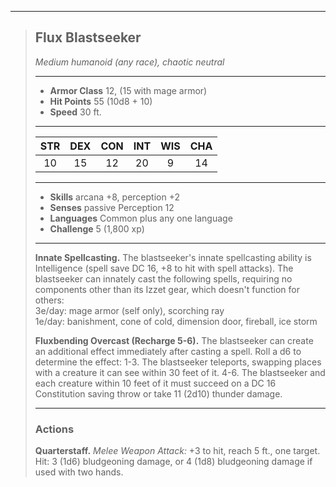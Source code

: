 ***
> ## Flux Blastseeker
> *Medium humanoid (any race), chaotic neutral*
> 
> ***
> 
> - **Armor Class** 12, (15 with mage armor)
> - **Hit Points** 55 (10d8 + 10)
> - **Speed** 30 ft.
> 
> ***
> 
> |STR|DEX|CON|INT|WIS|CHA|
> |:---:|:---:|:---:|:---:|:---:|:---:|
> |10|15|12|20|9|14|
> 
> ***
> 
> - **Skills** arcana +8, perception +2
> - **Senses** passive Perception 12
> - **Languages** Common plus any one language
> - **Challenge** 5 (1,800 xp)
> 
> ***
> 
> **Innate Spellcasting.** The blastseeker's innate spellcasting ability is Intelligence (spell save DC 16, +8 to hit with spell attacks). The blastseeker can innately cast the following spells, requiring no components other than its Izzet gear, which doesn't function for others:  
> 3e/day: mage armor (self only), scorching ray  
> 1e/day: banishment, cone of cold, dimension door, fireball, ice storm
> 
> **Fluxbending Overcast (Recharge 5-6).** The blastseeker can create an additional effect immediately after casting a spell. Roll a d6 to determine the effect: 1-3. The blastseeker teleports, swapping places with a creature it can see within 30 feet of it. 4-6. The blastseeker and each creature within 10 feet of it must succeed on a DC 16 Constitution saving throw or take 11 (2d10) thunder damage.
> 
> ***
> 
> ### Actions
> **Quarterstaff.** *Melee Weapon Attack:* +3 to hit, reach 5 ft., one target. Hit: 3 (1d6) bludgeoning damage, or 4 (1d8) bludgeoning damage if used with two hands.